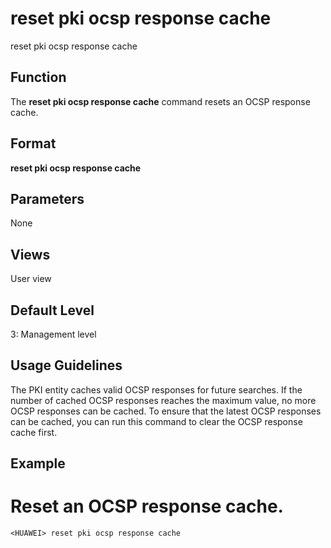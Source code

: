 reset pki ocsp response cache
=============================

reset pki ocsp response cache

Function
--------



The **reset pki ocsp response cache** command resets an OCSP response cache.




Format
------

**reset pki ocsp response cache**


Parameters
----------

None

Views
-----

User view


Default Level
-------------

3: Management level


Usage Guidelines
----------------

The PKI entity caches valid OCSP responses for future searches. If the number of cached OCSP responses reaches the maximum value, no more OCSP responses can be cached. To ensure that the latest OCSP responses can be cached, you can run this command to clear the OCSP response cache first.


Example
-------

# Reset an OCSP response cache.
```
<HUAWEI> reset pki ocsp response cache

```
